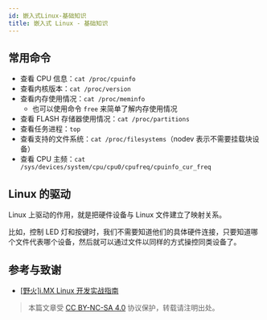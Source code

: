 ```yaml
---
id: 嵌入式Linux-基础知识
title: 嵌入式 Linux - 基础知识
---
```


## 常用命令

- 查看 CPU 信息：`cat /proc/cpuinfo`
- 查看内核版本：`cat /proc/version`
- 查看内存使用情况：`cat /proc/meminfo`
  - 也可以使用命令 `free` 来简单了解内存使用情况
- 查看 FLASH 存储器使用情况：`cat /proc/partitions`
- 查看任务进程：`top`
- 查看支持的文件系统：`cat /proc/filesystems`（nodev 表示不需要挂载块设备）
- 查看 CPU 主频：`cat /sys/devices/system/cpu/cpu0/cpufreq/cpuinfo_cur_freq`

## Linux 的驱动

Linux 上驱动的作用，就是把硬件设备与 Linux 文件建立了映射关系。

比如，控制 LED 灯和按键时，我们不需要知道他们的具体硬件连接，只要知道哪个文件代表哪个设备，然后就可以通过文件以同样的方式操控同类设备了。

## 参考与致谢

- [[野火]i.MX Linux 开发实战指南](https://doc.embedfire.com/linux/imx6/base/zh/latest/index.html)

> 本篇文章受 [CC BY-NC-SA 4.0](https://creativecommons.org/licenses/by/4.0/deed.zh) 协议保护，转载请注明出处。

